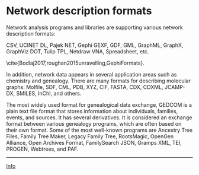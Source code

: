 # Network description formats

Network analysis programs and libraries are supporting various network description formats: 

CSV, UCINET DL, Pajek NET, Gephi GEXF, GDF, GML, GraphML, GraphX, GraphViz DOT, Tulip TPL, Netdraw VNA, Spreadsheet, etc. 

\cite{Bodlaj2017,roughan2015unravelling,GephiFormats}.


In addition, network data appears in several application areas such as chemistry and genealogy. There are many formats for describing molecular graphs: Molfile, SDF, CML, PDB, XYZ, CIF, FASTA, CDX, CDXML, JCAMP-DX, SMILES, InChI, and others. 

The most widely used format for genealogical data exchange, GEDCOM is a plain text file format that stores information about individuals, families, events, and sources. It has several derivatives. It is considered an exchange format between various genealogy programs, which are often based on their own format. Some of the most well-known programs are Ancestry Tree Files, Family Tree Maker, Legacy Family Tree, RootsMagic, OpenGen Alliance, Open Archives Format, FamilySearch JSON, Gramps XML, TEI, PROGEN, Webtrees, and PAF.

<hr />

[Info](README.md)
